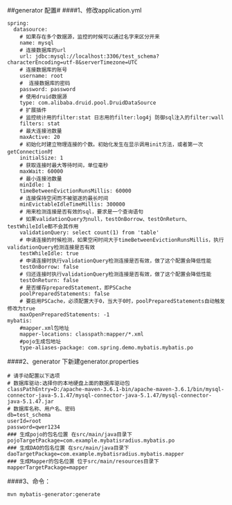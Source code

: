 ##generator 配置#
####1、修改application.yml

    spring:
      datasource:
        # 如果存在多个数据源，监控的时候可以通过名字来区分开来
        name: mysql
        # 连接数据库的url
        url: jdbc:mysql://localhost:3306/test_schema?characterEncoding=utf-8&serverTimezone=UTC
        # 连接数据库的账号
        username: root
        #  连接数据库的密码
        password: password
        # 使用druid数据源
        type: com.alibaba.druid.pool.DruidDataSource
        # 扩展插件
        # 监控统计用的filter:stat 日志用的filter:log4j 防御sql注入的filter:wall
        filters: stat
        # 最大连接池数量
        maxActive: 20
        # 初始化时建立物理连接的个数。初始化发生在显示调用init方法，或者第一次getConnection时
        initialSize: 1
        # 获取连接时最大等待时间，单位毫秒
        maxWait: 60000
        # 最小连接池数量
        minIdle: 1
        timeBetweenEvictionRunsMillis: 60000
        # 连接保持空闲而不被驱逐的最长时间
        minEvictableIdleTimeMillis: 300000
        # 用来检测连接是否有效的sql，要求是一个查询语句
        # 如果validationQuery为null，testOnBorrow、testOnReturn、testWhileIdle都不会其作用
        validationQuery: select count(1) from 'table'
        # 申请连接的时候检测，如果空闲时间大于timeBetweenEvictionRunsMillis，执行validationQuery检测连接是否有效
        testWhileIdle: true
        # 申请连接时执行validationQuery检测连接是否有效，做了这个配置会降低性能
        testOnBorrow: false
        # 归还连接时执行validationQuery检测连接是否有效，做了这个配置会降低性能
        testOnReturn: false
        # 是否缓存preparedStatement，即PSCache
        poolPreparedStatements: false
        # 要启用PSCache，必须配置大于0，当大于0时，poolPreparedStatements自动触发修改为true
        maxOpenPreparedStatements: -1
    mybatis:
        #mapper.xml包地址
        mapper-locations: classpath:mapper/*.xml
        #pojo生成包地址
        type-aliases-package: com.spring.demo.mybatis.mybatis.po
  
  
####2、generator 下新建generator.properties 

    # 请手动配置以下选项
    # 数据库驱动:选择你的本地硬盘上面的数据库驱动包
    classPathEntry=D:/apache-maven-3.6.1-bin/apache-maven-3.6.1/bin/mysql-connector-java-5.1.47/mysql-connector-java-5.1.47/mysql-connector-java-5.1.47.jar
    # 数据库名称、用户名、密码
    db=test_schema
    userId=root
    password=qwer1234
    ### 生成pojo的包名位置 在src/main/java目录下
    pojoTargetPackage=com.example.mybatisradius.mybatis.po
    ### 生成DAO的包名位置 在src/main/java目录下
    daoTargetPackage=com.example.mybatisradius.mybatis.mapper
    ### 生成Mapper的包名位置 位于src/main/resources目录下
    mapperTargetPackage=mapper

####3、命令：

    mvn mybatis-generator:generate
